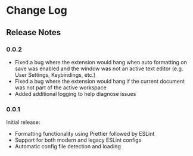 # Change Log

## Release Notes

### 0.0.2

- Fixed a bug where the extension would hang when auto formatting on save was enabled and the window was not an active text editor (e.g. User Settings, Keybindings, etc.)
- Fixed a bug where the extension would hang if the current document was not part of the active workspace
- Added additional logging to help diagnose issues

### 0.0.1

Initial release:

- Formatting functionality using Prettier followed by ESLint
- Support for both modern and legacy ESLint configs
- Automatic config file detection and loading
